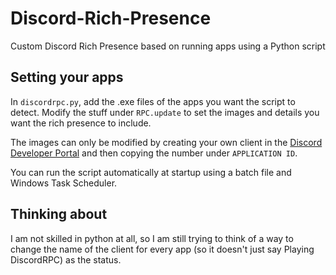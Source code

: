 # Discord-Rich-Presence
Custom Discord Rich Presence based on running apps using a Python script

## Setting your apps
In `discordrpc.py`, add the .exe files of the apps you want the script to detect. Modify the stuff under `RPC.update` to set the images and details you want the rich presence to include.

The images can only be modified by creating your own client in the [Discord Developer Portal](https://discord.com/developers/applications) and then copying the number under `APPLICATION ID`.

You can run the script automatically at startup using a batch file and Windows Task Scheduler.

## Thinking about
I am not skilled in python at all, so I am still trying to think of a way to change the name of the client for every app (so it doesn't just say Playing DiscordRPC) as the status.